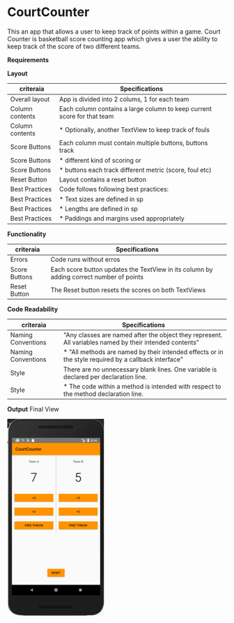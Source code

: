 # CourtCounter
This an app that allows a user to keep track of points within a game. 
Court Counter is basketball score counting app which gives a user the ability to keep track of the score of two different teams.

__Requirements__

__Layout__

criteraia  | Specifications
---------- | ---------------
Overall layout  | App is divided into 2 colums, 1 for each team
Column contents | Each column contains a large column to keep current score for that team
Column contents | * Optionally, another TextView to keep track of fouls
Score Buttons   | Each column must contain multiple buttons, buttons track 
Score Buttons   | * different kind of scoring or
Score Buttons   | * buttons each track different metric (score, foul etc)
Reset Button    | Layout contains a reset button
Best Practices  | Code follows following best practices:
Best Practices              | * Text sizes are defined in sp  
Best Practices              | * Lengths are defined in sp
Best Practices             | * Paddings and margins used appropriately

__Functionality__

criteraia  | Specifications
---------- | ---------------
Errors          | Code runs without erros
Score Buttons   | Each score button updates the TextView in its column by adding correct number of points              
Reset Button    | The Reset button resets the scores on both TextViews

__Code Readability__

criteraia  | Specifications
---------- | ---------------
Naming Conventions | "Any classes are named after the object they represent. All variables named by their intended contents"
Naming Conventions | * "All methods are named by their intended effects or in the style required by a callback interface"
Style              | There are no unnecessary blank lines. One variable is declared per declaration line.
Style              | * The code within a method is intended with respect to the method declaration line.
        
__Output__
Final View

![Score Counter app](/images/scorekeeper.png)
